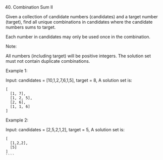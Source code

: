 40. Combination Sum II

Given a collection of candidate numbers (candidates) and a target number (target), find all unique combinations in candidates where the candidate numbers sums to target.

Each number in candidates may only be used once in the combination.

Note:

All numbers (including target) will be positive integers.
The solution set must not contain duplicate combinations.

Example 1:

Input: candidates = [10,1,2,7,6,1,5], target = 8,
A solution set is:
`````
[
  [1, 7],
  [1, 2, 5],
  [2, 6],
  [1, 1, 6]
]
`````

Example 2:

Input: candidates = [2,5,2,1,2], target = 5,
A solution set is:
``````
[
  [1,2,2],
  [5]
]
````
